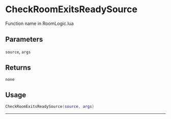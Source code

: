 # CheckRoomExitsReadySource
Function name in RoomLogic.lua
## Parameters
`source`, `args`
## Returns
`none`
## Usage
```lua
CheckRoomExitsReadySource(source, args)
```
---
